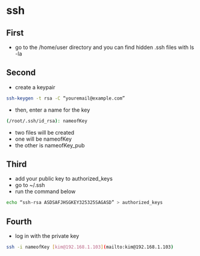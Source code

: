 # ssh

## First

* go to the /home/user directory and you can find hidden .ssh files with ls -la

## Second

* create a keypair

```bash
ssh-keygen -t rsa -C “youremail@example.com”
```

* then, enter a name for the key

```bash
(/root/.ssh/id_rsa): nameofKey
```

* two files will be created
* one will be nameofKey
* the other is nameofKey\_pub

## Third

* add your public key to authorized\_keys
* go to ~/.ssh
* run the command below

```bash
echo “ssh-rsa ASDSAFJHSGKEY325325SAGASD” > authorized_keys
```

## Fourth

* log in with the private key

```bash
ssh -i nameofKey [kim@192.168.1.103](mailto:kim@192.168.1.103)
```

